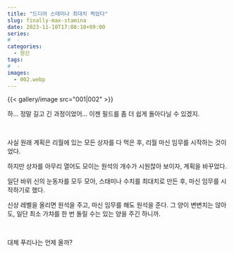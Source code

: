 ```yaml
---
title: "드디어 스태미나 최대치 찍었다"
slug: finally-max-stamina
date: 2023-11-10T17:08:18+09:00
series:
#  - 
categories:
  - 원신
tags:
#  - 
images:
  - 002.webp
---
```


{{< gallery/image src="001|002" >}}

하... 정말 길고 긴 과정이었어... 이젠 필드를 좀 더 쉽게 돌아다닐 수 있겠지.

&nbsp;

사실 원래 계획은 리월에 있는 모든 상자를 다 먹은 후, 리월 마신 임무를 시작하는 것이었다.

하지만 상자를 아무리 열어도 모이는 원석의 개수가 시원찮아 보이자, 계획을 바꾸었다.

일단 바위 신의 눈동자를 모두 모아, 스태미나 수치를 최대치로 만든 후, 마신 임무를 시작하기로 했다.

신상 레벨을 올리면 원석을 주고, 마신 임무를 해도 원석을 준다. 그 양이 변변치는 않아도, 일단 최소 가챠를 한 번 돌릴 수는 있는 양을 주긴 하니까.

&nbsp;

대체 푸리나는 언제 올까?
